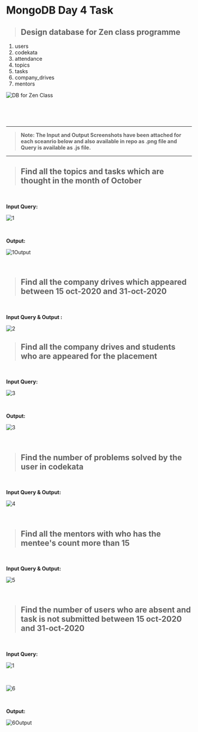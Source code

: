# MongoDB Day 4 Task

> ## Design database for Zen class programme

1. users
2. codekata
3. attendance
4. topics
5. tasks
6. company_drives
7. mentors

![DB for Zen Class](./DB%20for%20Zen%20class.png)

&nbsp;

&nbsp;

---

> **Note: The Input and Output Screenshots have been attached for each sceanrio below and also available in repo as .png file and Query is available as .js file.**

---

> ## Find all the topics and tasks which are thought in the month of October

&nbsp;

**Input Query:**

![1](./Find%20all%20the%20topics%20and%20tasks%20which%20are%20thought%20in%20the%20month%20of%20October%20-%20Query%20.png)

&nbsp;

**Output:**

![1Output](./Find%20all%20the%20topics%20and%20tasks%20which%20are%20thought%20in%20the%20month%20of%20October%20-%20Output.png)

&nbsp;

> ## Find all the company drives which appeared between 15 oct-2020 and 31-oct-2020

&nbsp;

**Input Query & Output :**

![2](./Find%20all%20the%20company%20drives%20which%20appeared%20between%2015%20oct-2020%20and%2031-oct-2020-%20Query%20&%20Output%20.png)

> ## Find all the company drives and students who are appeared for the placement

&nbsp;

**Input Query:**

![3](./Find%20all%20the%20company%20drives%20and%20students%20who%20are%20appeared%20for%20the%20placement.%20-%20Query%20.png)

&nbsp;

**Output:**

![3](./Find%20all%20the%20company%20drives%20and%20students%20who%20are%20appeared%20for%20the%20placement.%20-%20Output%20.png)

&nbsp;

> ## Find the number of problems solved by the user in codekata

&nbsp;

**Input Query & Output:**

![4](./Find%20the%20number%20of%20problems%20solved%20by%20the%20user%20in%20codekata%20-%20Query%20&%20Output%20.png)

&nbsp;

> ## Find all the mentors with who has the mentee's count more than 15

&nbsp;

**Input Query & Output:**

![5](./Find%20all%20the%20mentors%20with%20who%20has%20the%20mentee's%20count%20more%20than%2015%20-%20Query%20&%20Output%20.png)

&nbsp;

> ## Find the number of users who are absent and task is not submitted between 15 oct-2020 and 31-oct-2020

&nbsp;

**Input Query:**

![1](./Find%20the%20number%20of%20users%20who%20are%20absent%20and%20task%20is%20not%20submitted%20%20between%2015%20oct-2020%20and%2031-oct-2020%20-%20%20Input%20-%201.png)

&nbsp;

![6](./Find%20the%20number%20of%20users%20who%20are%20absent%20and%20task%20is%20not%20submitted%20%20between%2015%20oct-2020%20and%2031-oct-2020%20-%20%20Input%20-%202.png)

&nbsp;

**Output:**

![6Output](./Find%20the%20number%20of%20users%20who%20are%20absent%20and%20task%20is%20not%20submitted%20%20between%2015%20oct-2020%20and%2031-oct-2020%20-%20%20Output%20.png)

&nbsp;
